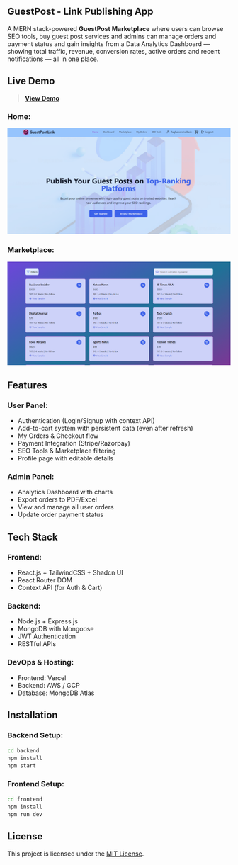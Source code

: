 <h2>GuestPost - Link Publishing App</h2>

A MERN stack-powered **GuestPost Marketplace** where users can browse SEO tools, buy guest post services and admins can manage orders and payment status and gain insights from a Data Analytics Dashboard — showing total traffic, revenue, conversion rates, active orders and recent notifications — all in one place.


## Live Demo

>  [**View Demo**](https://guest-post-frontend.vercel.app)


<h3>Home:</h3>

![Home](https://github.com/raghabendra-dash/GuestPostLink-Clone/blob/83cf1fb4fe920a970038d027ed12a2f6eb9b5c53/ScreenShot.png)

<h3>Marketplace:</h3>

![Marketplace](https://github.com/raghabendra-dash/GuestPostLink-Clone/blob/62a246b4735e9f88642eb35237217897c6f12339/ScreenShot-2.png) 

## Features

### User Panel:
-  Authentication (Login/Signup with context API)
-  Add-to-cart system with persistent data (even after refresh)
-  My Orders & Checkout flow
-  Payment Integration (Stripe/Razorpay)
-  SEO Tools & Marketplace filtering
-  Profile page with editable details

### Admin Panel:
-  Analytics Dashboard with charts
-  Export orders to PDF/Excel
-  View and manage all user orders
-  Update order payment status


## Tech Stack

### Frontend:
- React.js + TailwindCSS + Shadcn UI
- React Router DOM
- Context API (for Auth & Cart)

### Backend:
- Node.js + Express.js
- MongoDB with Mongoose
- JWT Authentication
- RESTful APIs

### DevOps & Hosting:
- Frontend: Vercel
- Backend: AWS / GCP 
- Database: MongoDB Atlas
  

## Installation

### Backend Setup:
```bash
cd backend
npm install
npm start
```
### Frontend Setup:
```bash
cd frontend
npm install
npm run dev
```

## License
This project is licensed under the [MIT License](./LICENSE).

